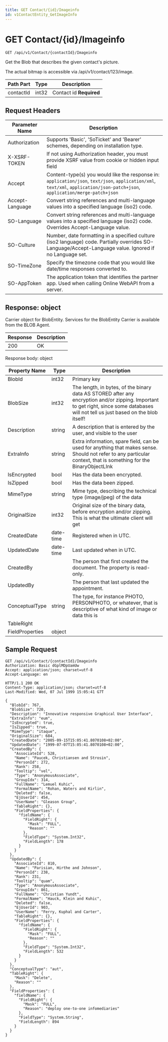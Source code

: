 ```yaml
---
title: GET Contact/{id}/Imageinfo
id: v1ContactEntity_GetImageInfo
---
```


# GET Contact/{id}/Imageinfo

```http
GET /api/v1/Contact/{contactId}/Imageinfo
```

Get the Blob that describes the given contact's picture.

The actual bitmap is accessible via /api/v1/contact/123/image.




| Path Part | Type | Description |
|-----------|------|-------------|
| contactId | int32 | Contact id **Required** |



## Request Headers

| Parameter Name | Description |
|----------------|-------------|
| Authorization  | Supports 'Basic', 'SoTicket' and 'Bearer' schemes, depending on installation type. |
| X-XSRF-TOKEN   | If not using Authorization header, you must provide XSRF value from cookie or hidden input field |
| Accept         | Content-type(s) you would like the response in: `application/json`, `text/json`, `application/xml`, `text/xml`, `application/json-patch+json`, `application/merge-patch+json` |
| Accept-Language | Convert string references and multi-language values into a specified language (iso2) code. |
| SO-Language | Convert string references and multi-language values into a specified language (iso2) code. Overrides Accept-Language value. |
| SO-Culture | Number, date formatting in a specified culture (iso2 language) code. Partially overrides SO-Language/Accept-Language value. Ignored if no Language set. |
| SO-TimeZone | Specify the timezone code that you would like date/time responses converted to. |
| SO-AppToken | The application token that identifies the partner app. Used when calling Online WebAPI from a server. |


## Response: object

Carrier object for BlobEntity.
Services for the BlobEntity Carrier is available from the <see cref="T:SuperOffice.CRM.Services.IBLOBAgent">BLOB Agent</see>.

| Response | Description |
|----------------|-------------|
| 200 | OK |

Response body: object

| Property Name | Type |  Description |
|----------------|------|--------------|
| BlobId | int32 | Primary key |
| BlobSize | int32 | The length, in bytes, of the binary data AS STORED after any encryption and/or zipping. Important to get right, since some databases will not tell us just based on the blob itself! |
| Description | string | A description that is entered by the user, and visible to the user |
| ExtraInfo | string | Extra information, spare field, can be used for anything that makes sense. Should not refer to any particular context, that is something for the BinaryObjectLInk |
| IsEncrypted | bool | Has the data been encrypted. |
| IsZipped | bool | Has the data been zipped. |
| MimeType | string | Mime type, describing the technical type (image/jpeg) of the data |
| OriginalSize | int32 | Original size of the binary data, before encryption and/or zipping. This is what the ultimate client will get |
| CreatedDate | date-time | Registered when  in UTC. |
| UpdatedDate | date-time | Last updated when  in UTC. |
| CreatedBy |  | The person that first created the document. The property is read-only. |
| UpdatedBy |  | The person that last updated the appointment. |
| ConceptualType | string | The type, for instance PHOTO, PERSONPHOTO, or whatever, that is descriptive of what kind of image or data this is |
| TableRight |  |  |
| FieldProperties | object |  |

## Sample Request

```http!
GET /api/v1/Contact/{contactId}/Imageinfo
Authorization: Basic dGplMDpUamUw
Accept: application/json; charset=utf-8
Accept-Language: en
```

```http_
HTTP/1.1 200 OK
Content-Type: application/json; charset=utf-8
Last-Modified: Wed, 07 Jul 1999 15:05:41 G7T

{
  "BlobId": 767,
  "BlobSize": 720,
  "Description": "Innovative responsive Graphical User Interface",
  "ExtraInfo": "eum",
  "IsEncrypted": true,
  "IsZipped": true,
  "MimeType": "itaque",
  "OriginalSize": 684,
  "CreatedDate": "2005-09-15T15:05:41.8070108+02:00",
  "UpdatedDate": "1999-07-07T15:05:41.8070108+02:00",
  "CreatedBy": {
    "AssociateId": 528,
    "Name": "Paucek, Christiansen and Strosin",
    "PersonId": 272,
    "Rank": 258,
    "Tooltip": "vel",
    "Type": "AnonymousAssociate",
    "GroupIdx": 314,
    "FullName": "Lemuel Kuhic",
    "FormalName": "Rohan, Waters and Kirlin",
    "Deleted": false,
    "EjUserId": 454,
    "UserName": "Gleason Group",
    "TableRight": {},
    "FieldProperties": {
      "fieldName": {
        "FieldRight": {
          "Mask": "FULL",
          "Reason": ""
        },
        "FieldType": "System.Int32",
        "FieldLength": 178
      }
    }
  },
  "UpdatedBy": {
    "AssociateId": 810,
    "Name": "Parisian, Hirthe and Johnson",
    "PersonId": 238,
    "Rank": 231,
    "Tooltip": "quam",
    "Type": "AnonymousAssociate",
    "GroupIdx": 861,
    "FullName": "Christian Yundt",
    "FormalName": "Hauck, Klein and Kuhic",
    "Deleted": false,
    "EjUserId": 903,
    "UserName": "Ferry, Kuphal and Carter",
    "TableRight": {},
    "FieldProperties": {
      "fieldName": {
        "FieldRight": {
          "Mask": "FULL",
          "Reason": ""
        },
        "FieldType": "System.Int32",
        "FieldLength": 532
      }
    }
  },
  "ConceptualType": "aut",
  "TableRight": {
    "Mask": "Delete",
    "Reason": ""
  },
  "FieldProperties": {
    "fieldName": {
      "FieldRight": {
        "Mask": "FULL",
        "Reason": "deploy one-to-one infomediaries"
      },
      "FieldType": "System.String",
      "FieldLength": 894
    }
  }
}
```